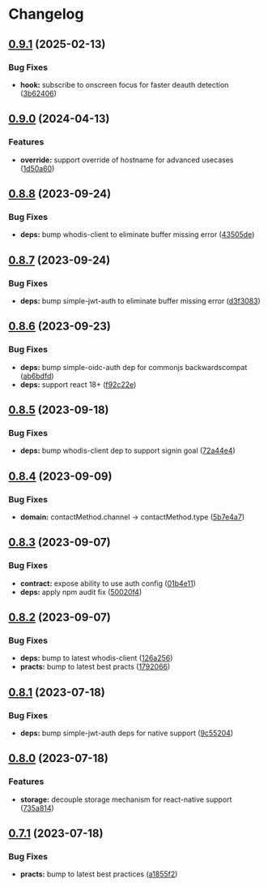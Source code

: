 # Changelog

## [0.9.1](https://github.com/whodisio/whodis-react/compare/v0.9.0...v0.9.1) (2025-02-13)


### Bug Fixes

* **hook:** subscribe to onscreen focus for faster deauth detection ([3b62406](https://github.com/whodisio/whodis-react/commit/3b624069c7403bedcf31f5fa1b4e5bb2380baafe))

## [0.9.0](https://github.com/whodisio/whodis-react/compare/v0.8.8...v0.9.0) (2024-04-13)


### Features

* **override:** support override of hostname for advanced usecases ([1d50a60](https://github.com/whodisio/whodis-react/commit/1d50a6033230dc54d7a4b31266f8409966ee684f))

## [0.8.8](https://github.com/whodisio/whodis-react/compare/v0.8.7...v0.8.8) (2023-09-24)


### Bug Fixes

* **deps:** bump whodis-client to eliminate buffer missing error ([43505de](https://github.com/whodisio/whodis-react/commit/43505dec1eb40610499b4e61d6b040d712d0d4cb))

## [0.8.7](https://github.com/whodisio/whodis-react/compare/v0.8.6...v0.8.7) (2023-09-24)


### Bug Fixes

* **deps:** bump simple-jwt-auth to eliminate buffer missing error ([d3f3083](https://github.com/whodisio/whodis-react/commit/d3f30831acbf340560977a8ab61bd7f2c4528f93))

## [0.8.6](https://github.com/whodisio/whodis-react/compare/v0.8.5...v0.8.6) (2023-09-23)


### Bug Fixes

* **deps:** bump simple-oidc-auth dep for commonjs backwardscompat ([ab6bdfd](https://github.com/whodisio/whodis-react/commit/ab6bdfd5561b88db08a957ec0c32c964f4ab09d3))
* **deps:** support react 18+ ([f92c22e](https://github.com/whodisio/whodis-react/commit/f92c22e62dbb65f699e4253c15090a99e6530fa1))

## [0.8.5](https://github.com/whodisio/whodis-react/compare/v0.8.4...v0.8.5) (2023-09-18)


### Bug Fixes

* **deps:** bump whodis-client dep to support signin goal ([72a44e4](https://github.com/whodisio/whodis-react/commit/72a44e407f3bc3a3d6fd2a4867f6d39d208854a3))

## [0.8.4](https://github.com/whodisio/whodis-react/compare/v0.8.3...v0.8.4) (2023-09-09)


### Bug Fixes

* **domain:** contactMethod.channel -&gt; contactMethod.type ([5b7e4a7](https://github.com/whodisio/whodis-react/commit/5b7e4a7e335a570ded29c5f9679cc92156de2b44))

## [0.8.3](https://github.com/whodisio/whodis-react/compare/v0.8.2...v0.8.3) (2023-09-07)


### Bug Fixes

* **contract:** expose ability to use auth config ([01b4e11](https://github.com/whodisio/whodis-react/commit/01b4e112ad39512a039a599914fd9c4279378ad3))
* **deps:** apply npm audit fix ([50020f4](https://github.com/whodisio/whodis-react/commit/50020f4aecc09548d14d07dbcd3b3ae9920f0900))

## [0.8.2](https://github.com/whodisio/whodis-react/compare/v0.8.1...v0.8.2) (2023-09-07)


### Bug Fixes

* **deps:** bump to latest whodis-client ([126a256](https://github.com/whodisio/whodis-react/commit/126a256e55a996e3cfdea878fa18d77f56109038))
* **practs:** bump to latest best practs ([1792066](https://github.com/whodisio/whodis-react/commit/1792066cceaa0592805b2daffca05f119b29c6fa))

## [0.8.1](https://github.com/whodisio/whodis-react/compare/v0.8.0...v0.8.1) (2023-07-18)


### Bug Fixes

* **deps:** bump simple-jwt-auth deps for native support ([9c55204](https://github.com/whodisio/whodis-react/commit/9c552049167bc22deeeba75966f12b65402a8a0f))

## [0.8.0](https://github.com/whodisio/whodis-react/compare/v0.7.1...v0.8.0) (2023-07-18)


### Features

* **storage:** decouple storage mechanism for react-native support ([735a814](https://github.com/whodisio/whodis-react/commit/735a814e824cc2b198b4446f1bac4de02c28c36a))

## [0.7.1](https://github.com/whodisio/whodis-react/compare/v0.7.0...v0.7.1) (2023-07-18)


### Bug Fixes

* **practs:** bump to latest best practices ([a1855f2](https://github.com/whodisio/whodis-react/commit/a1855f20400ec3d161bac48c7de2d6949202f042))
